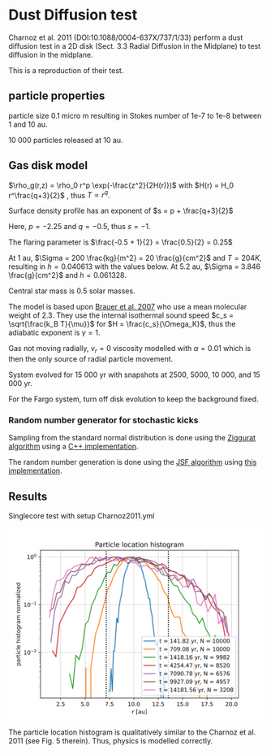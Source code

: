 # Dust Diffusion test

Charnoz et al. 2011 (DOI:10.1088/0004-637X/737/1/33) perform a dust diffusion test in a 2D disk (Sect. 3.3 Radial Diffusion in the Midplane) to test
diffusion in the midplane.

This is a reproduction of their test.

## particle properties

particle size 0.1 micro m resulting in Stokes number of 1e-7 to 1e-8 between 1 and 10 au.

10 000 particles released at 10 au.

## Gas disk model

$\rho_g(r,z) = \rho_0 r^p \exp(-\frac{z^2}{2H(r)})$
with
$H(r) = H_0 r^\frac{q+3}{2}$
, thus $T \propto r^q$.

Surface density profile has an exponent of $s = p + \frac{q+3}{2}$

Here, $p = -2.25$ and $q = -0.5$, thus $s = -1$.

The flaring parameter is $\frac{-0.5 + 1}{2} = \frac{0.5}{2} = 0.25$

At 1 au, $\Sigma = 200 \frac{kg}{m^2} = 20 \frac{g}{cm^2}$ and $T=204 K$, resulting in $h = 0.040613$ with the values below.
At 5.2 au, $\Sigma = 3.846 \frac{g}{cm^2}$ and $h = 0.061328$.

Central star mass is 0.5 solar masses.

The model is based upon [Brauer et al. 2007](aanda.org/articles/aa/abs/2008/12/aa7759-07/aa7759-07.html)
who use a mean molecular weight of 2.3. They use the internal isothermal sound speed $c_s = \sqrt{\frac{k_B T}{\mu}}$ for $H = \frac{c_s}{\Omega_K}$, thus the adiabatic exponent is $\gamma=1$.

Gas not moving radially, $v_r = 0$
viscosity modelled with $\alpha=0.01$ which is then the only source of radial particle movement.



System evolved for 15 000 yr with snapshots at 2500, 5000, 10 000, and 15 000 yr.

For the Fargo system, turn off disk evolution to keep the background fixed.

### Random number generator for stochastic kicks

Sampling from the standard normal distribution is done using the [Ziggurat algorithm](https://en.wikipedia.org/wiki/Ziggurat_algorithm) using a [C++ implementation](https://github.com/snsinfu/cxx-ziggurat).

The random number generation is done using the [JSF algorithm](http://burtleburtle.net/bob/rand/smallprng.html) using [this implementation](https://gist.github.com/imneme/85cff47d4bad8de6bdeb671f9c76c814).

## Results

Singlecore test with setup Charnoz2011.yml

![Particle location histogram on single core](./particle-distribution-singlecore.svg)

The particle location histogram is qualitatively similar to the Charnoz et al. 2011 (see Fig. 5 therein).
Thus, physics is modelled correctly.